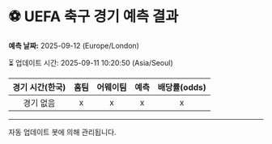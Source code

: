 # ⚽️ UEFA 축구 경기 예측 결과

**예측 날짜:** 2025-09-12 (Europe/London)

⏳ 업데이트 시간: 2025-09-11 10:20:50 (Asia/Seoul)

| 경기 시간(한국) | 홈팀 | 어웨이팀 | 예측 | 배당률(odds) |
|:-------------:|:-----:|:-------:|:-----:|:------------:|
| 경기 없음 | x | x | x | x |

---
자동 업데이트 봇에 의해 관리됩니다.
